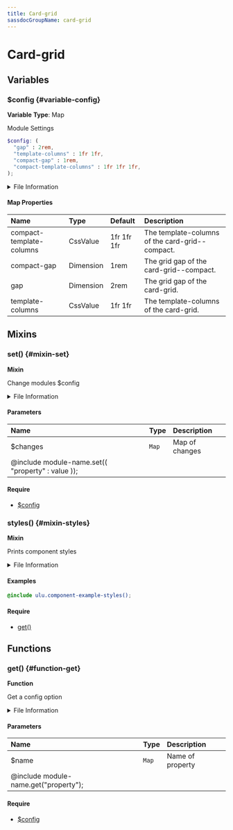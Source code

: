 ```yaml
---
title: Card-grid
sassdocGroupName: card-grid
---
```



# Card-grid

<div class="type-large">



</div>



## Variables




<div class="sassdoc-item-header">

###  $config {#variable-config}

  <div class="sassdoc-item-header__labels">
    <span class="tag tag--primary"><strong>Variable</strong></span> <span class="tag"><strong>Type</strong>: Map</span>
  </div>

</div>

  

Module Settings
    
    

``` scss
$config: (
  "gap" : 2rem,
  "template-columns" : 1fr 1fr,
  "compact-gap" : 1rem,
  "compact-template-columns" : 1fr 1fr 1fr,
);
```
  


<details>
  <summary>File Information</summary>
  
- **File:** _card-grid.scss
- **Group:** card-grid
- **Type:** variable
- **Lines (comments):** 10-15
- **Lines (code):** 17-22

</details>

    

#### Map Properties


|Name|Type|Default|Description|
|:--|:--|:--|:--|
|compact-template-columns|CssValue|1fr 1fr 1fr|The template-columns of the card-grid--compact.|
|compact-gap|Dimension|1rem|The grid gap of the card-grid--compact.|
|gap|Dimension|2rem|The grid gap of the card-grid.|
|template-columns|CssValue|1fr 1fr|The template-columns of the card-grid.|

    
  

## Mixins




<div class="sassdoc-item-header">

###  set() {#mixin-set}

  <div class="sassdoc-item-header__labels">
    <span class="tag tag--primary"><strong>Mixin</strong></span>
  </div>

</div>

  

Change modules $config
    
    


<details>
  <summary>File Information</summary>
  
- **File:** _card-grid.scss
- **Group:** card-grid
- **Type:** mixin
- **Lines (comments):** 24-26
- **Lines (code):** 28-30

</details>

    

#### Parameters


|Name|Type|Description|
|:--|:--|:--|
|$changes|`Map`|Map of changes
  @include module-name.set(( "property" : value ));|

    

#### Require

- [$config](/sass/components/accordion/#variable-config)
  


<div class="sassdoc-item-header">

###  styles() {#mixin-styles}

  <div class="sassdoc-item-header__labels">
    <span class="tag tag--primary"><strong>Mixin</strong></span>
  </div>

</div>

  

Prints component styles
    
    


<details>
  <summary>File Information</summary>
  
- **File:** _card-grid.scss
- **Group:** card-grid
- **Type:** mixin
- **Lines (comments):** 40-42
- **Lines (code):** 44-68

</details>

    

#### Examples

      


``` scss
@include ulu.component-example-styles();
```
  

      

#### Require

- [get()](/sass/components/accordion/#function-get)
  
  

## Functions




<div class="sassdoc-item-header">

###  get() {#function-get}

  <div class="sassdoc-item-header__labels">
    <span class="tag tag--primary"><strong>Function</strong></span>
  </div>

</div>

  

Get a config option
    
    


<details>
  <summary>File Information</summary>
  
- **File:** _card-grid.scss
- **Group:** card-grid
- **Type:** function
- **Lines (comments):** 32-34
- **Lines (code):** 36-38

</details>

    

#### Parameters


|Name|Type|Description|
|:--|:--|:--|
|$name|`Map`|Name of property
  @include module-name.get("property");|

    

#### Require

- [$config](/sass/components/accordion/#variable-config)
  
  
  